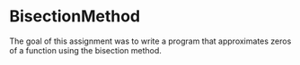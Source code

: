 # BisectionMethod
The goal of this assignment was to write a program that approximates zeros of a function using the bisection method.
